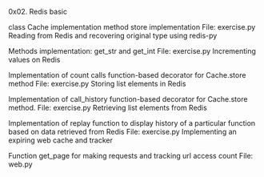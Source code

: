 0x02. Redis basic

class Cache implementation
method store implementation
File: exercise.py
Reading from Redis and recovering original type using redis-py

Methods implementation: get_str and get_int
File: exercise.py
Incrementing values on Redis

Implementation of count calls function-based decorator for Cache.store method
File: exercise.py
Storing list elements in Redis

Implementation of call_history function-based decorator for Cache.store method.
File: exercise.py
Retrieving list elements from Redis

Implementation of replay function to display history of a particular function based on data retrieved from Redis
File: exercise.py
Implementing an expiring web cache and tracker

Function get_page for making requests and tracking url access count
File: web.py
